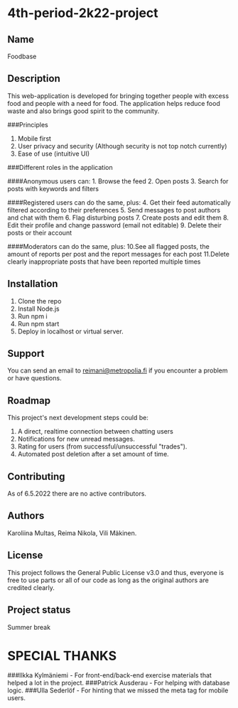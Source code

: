 # 4th-period-2k22-project

## Name
Foodbase

## Description
This web-application is developed for bringing together people with
excess food and people with a need for food.
The application helps reduce food waste and also brings good spirit
to the community.

###Principles
1. Mobile first 
2. User privacy and security (Although security is not top notch currently)
3. Ease of use (intuitive UI)

###Different roles in the application

####Anonymous users can:
    1. Browse the feed
    2. Open posts
    3. Search for posts with keywords and filters

####Registered users can do the same, plus:
    4. Get their feed automatically filtered according to their preferences
    5. Send messages to post authors and chat with them
    6. Flag disturbing posts
    7. Create posts and edit them
    8. Edit their profile and change password (email not editable)
    9. Delete their posts or their account

####Moderators can do the same, plus:
    10.See all flagged posts, the amount of reports per post and the report messages for each post
    11.Delete clearly inappropriate posts that have been reported multiple times

## Installation
1. Clone the repo 
2. Install Node.js 
3. Run npm i 
4. Run npm start 
5. Deploy in localhost or virtual server.

## Support
You can send an email to reimani@metropolia.fi if you encounter a problem or have questions.

## Roadmap
This project's next development steps could be:

1. A direct, realtime connection between chatting users
2. Notifications for new unread messages.
3. Rating for users (from successful/unsuccessful "trades").
4. Automated post deletion after a set amount of time.

## Contributing
As of 6.5.2022 there are no active contributors.

## Authors
Karoliina Multas,
Reima Nikola,
Vili Mäkinen.

## License
This project follows the General Public License v3.0 and thus,
everyone is free to use parts or all of our code as long as the
original authors are credited clearly.

## Project status
Summer break

# SPECIAL THANKS
###Ilkka Kylmäniemi - For front-end/back-end exercise materials that helped a lot in the project.
###Patrick Ausderau - For helping with database logic.
###Ulla Sederlöf - For hinting that we missed the meta tag for mobile users.
